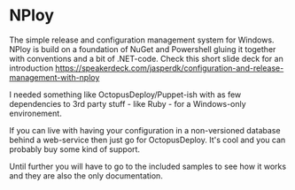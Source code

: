 NPloy
=====
The simple release and configuration management system for Windows. NPloy is build on a foundation of NuGet and Powershell gluing it together with conventions and a bit of .NET-code. Check this short slide deck for an introduction https://speakerdeck.com/jasperdk/configuration-and-release-management-with-nploy

I needed something like OctopusDeploy/Puppet-ish with as few dependencies to 3rd party stuff - like Ruby - for a Windows-only environement.

If you can live with having your configuration in a non-versioned database behind a web-service then just go for OctopusDeploy. It's cool and you can probably buy some kind of support.

Until further you will have to go to the included samples to see how it works and they are also the only documentation. 



